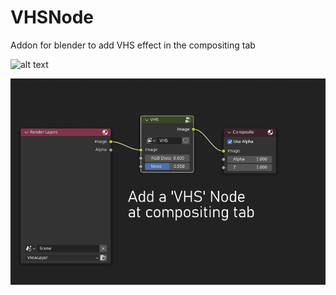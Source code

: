 # VHSNode
Addon for blender to add VHS effect in the compositing tab


![alt text](http://url/to/img.png](https://github.com/soykhaler/VHSNode/blob/main/pic1.png?raw=true)https://github.com/soykhaler/VHSNode/blob/main/pic1.png?raw=true)


![alt text](https://github.com/soykhaler/VHSNode/blob/main/pic1.png?raw=true)

